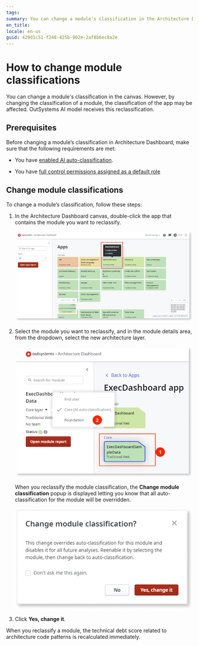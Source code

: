 ```yaml
---
tags: 
summary: You can change a module's classification in the Architecture Dashboard canvas.
en_title: 
locale: en-us
guid: 429d1c51-f248-425b-902e-2af8b6ec8a2e
---
```


# How to change module classifications

You can change a module's classification in the canvas. However, by changing the classification of a module, the classification of the app may be affected. OutSystems AI model receives this reclassification.

## Prerequisites

Before changing a module’s classification in Architecture Dashboard, make sure that the following requirements are met:

* You have [enabled AI auto-classification](how-enable-autoclass.md).

* You have [full control permissions assigned as a default role](how-works.md#maintenance-and-operations-permissions)

## Change module classifications

To change a module’s classification, follow these steps:

1. In the Architecture Dashboard canvas, double-click the app that contains the module you want to reclassify.

    ![Double-click app](images/ad-module-1.png)

1. Select the module you want to reclassify, and in the module details area, from the dropdown, select the new architecture layer. 

    ![Select new architecture layer](images/ad-module-2.png)

    When you reclassify the module classification, the **Change module classification** popup is displayed letting you know that all auto-classification for the module will be overridden.

      ![Change module classification popup](images/ad-module-3.png)

1. Click **Yes, change it**. 

When you reclassify a module, the technical debt score related to architecture code patterns is recalculated immediately.
